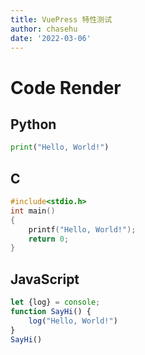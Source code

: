```yaml
---
title: VuePress 特性测试
author: chasehu
date: '2022-03-06'
---
```


# Code Render

## Python
```python
print("Hello, World!")
```

## C
```c
#include<stdio.h>
int main()
{
    printf("Hello, World!");
    return 0;
}
```

## JavaScript
```javascript
let {log} = console;
function SayHi() {
    log("Hello, World!")
}
SayHi()
```